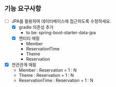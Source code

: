 ## 기능 요구사항
- [ ] JPA를 활용하여 데이터베이스에 접근하도록 수정하세요.
  - [x] gradle 의존성 추가  
    - to be: spring-boot-starter-data-jpa
  - [x] 엔티티 매핑  
      - Member 
      - ReservationTime
      - Theme 
      - Reservation
- [x] 연관관계 매핑
  - Member : Reservation = 1 : N
  - Theme : Reservation = 1 : N
  - ReservationTime : Reservation = 1 : N
  
